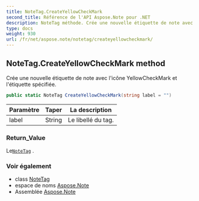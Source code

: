 ```yaml
---
title: NoteTag.CreateYellowCheckMark
second_title: Référence de l'API Aspose.Note pour .NET
description: NoteTag méthode. Crée une nouvelle étiquette de note avec licône YellowCheckMark et létiquette spécifiée.
type: docs
weight: 930
url: /fr/net/aspose.note/notetag/createyellowcheckmark/
---
```

## NoteTag.CreateYellowCheckMark method

Crée une nouvelle étiquette de note avec l'icône YellowCheckMark et l'étiquette spécifiée.

```csharp
public static NoteTag CreateYellowCheckMark(string label = "")
```

| Paramètre | Taper | La description |
| --- | --- | --- |
| label | String | Le libellé du tag. |

### Return_Value

Le[`NoteTag`](../) .

### Voir également

* class [NoteTag](../)
* espace de noms [Aspose.Note](../../notetag/)
* Assemblée [Aspose.Note](../../../)


